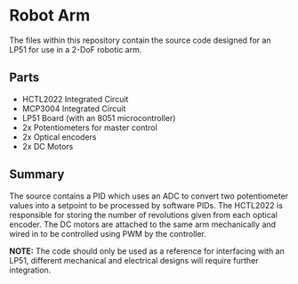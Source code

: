 # Robot Arm

The files within this repository contain the source code designed for an LP51 for use in a 2-DoF robotic arm.

## Parts
* HCTL2022 Integrated Circuit
* MCP3004 Integrated Circuit
* LP51 Board (with an 8051 microcontroller)
* 2x Potentiometers for master control
* 2x Optical encoders
* 2x DC Motors

## Summary
The source contains a PID which uses an ADC to convert two potentiometer values into a setpoint to be processed by software PIDs. The HCTL2022 is responsible for storing the number of revolutions given from each optical encoder. The DC motors are attached to the same arm mechanically and wired in to be controlled using PWM by the controller.

**NOTE:** The code should only be used as a reference for interfacing with an LP51, different mechanical and electrical designs will require further integration.